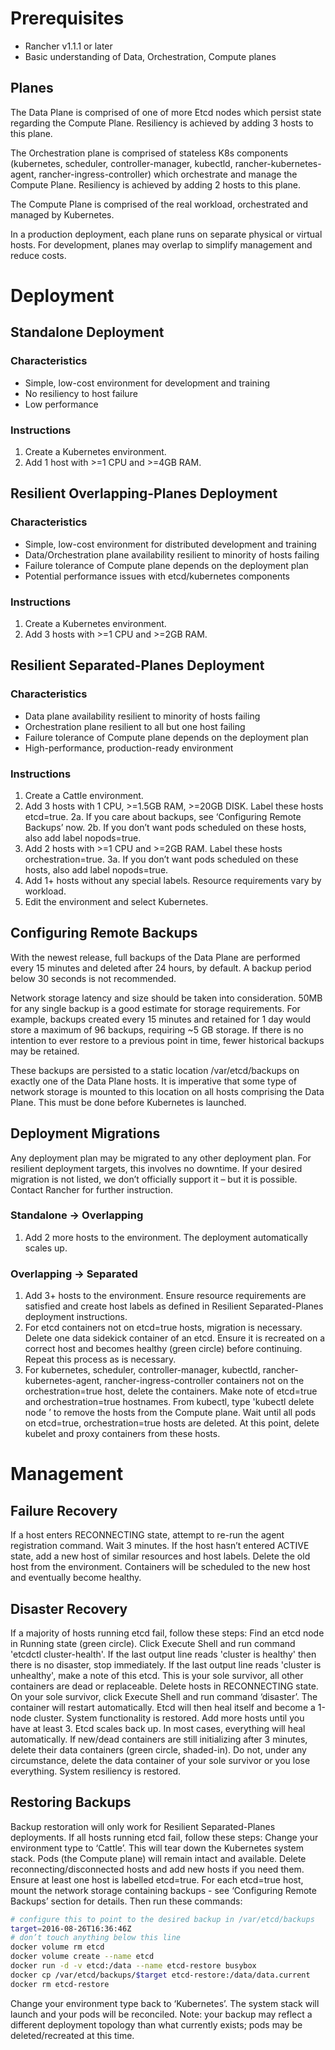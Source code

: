 # Prerequisites
* Rancher v1.1.1 or later
* Basic understanding of Data, Orchestration, Compute planes

## Planes
The Data Plane is comprised of one of more Etcd nodes which persist state regarding the Compute Plane. Resiliency is achieved by adding 3 hosts to this plane.

The Orchestration plane is comprised of stateless K8s components (kubernetes, scheduler, controller-manager, kubectld, rancher-kubernetes-agent, rancher-ingress-controller) which orchestrate and manage the Compute Plane. Resiliency is achieved by adding 2 hosts to this plane.

The Compute Plane is comprised of the real workload, orchestrated and managed by Kubernetes.

In a production deployment, each plane runs on separate physical or virtual hosts. For development, planes may overlap to simplify management and reduce costs.

# Deployment

## Standalone Deployment
### Characteristics
* Simple, low-cost environment for development and training
* No resiliency to host failure
* Low performance
### Instructions
1. Create a Kubernetes environment.
2. Add 1 host with >=1 CPU and >=4GB RAM.

## Resilient Overlapping-Planes Deployment
### Characteristics
* Simple, low-cost environment for distributed development and training
* Data/Orchestration plane availability resilient to minority of hosts failing
* Failure tolerance of Compute plane depends on the deployment plan
* Potential performance issues with etcd/kubernetes components
### Instructions
1. Create a Kubernetes environment.
2. Add 3 hosts with >=1 CPU and >=2GB RAM.

## Resilient Separated-Planes Deployment
### Characteristics
* Data plane availability resilient to minority of hosts failing
* Orchestration plane resilient to all but one host failing
* Failure tolerance of Compute plane depends on the deployment plan
* High-performance, production-ready environment
### Instructions
1. Create a Cattle environment.
2. Add 3 hosts with 1 CPU, >=1.5GB RAM, >=20GB DISK. Label these hosts etcd=true.
2a. If you care about backups, see ‘Configuring Remote Backups’ now.
2b. If you don’t want pods scheduled on these hosts, also add label nopods=true.
3. Add 2 hosts with >=1 CPU and >=2GB RAM. Label these hosts orchestration=true.
3a. If you don’t want pods scheduled on these hosts, also add label nopods=true.
4. Add 1+ hosts without any special labels. Resource requirements vary by workload.
5. Edit the environment and select Kubernetes.

## Configuring Remote Backups
With the newest release, full backups of the Data Plane are performed every 15 minutes and deleted after 24 hours, by default. A backup period below 30 seconds is not recommended.

Network storage latency and size should be taken into consideration. 50MB for any single backup is a good estimate for storage requirements. For example, backups created every 15 minutes and retained for 1 day would store a maximum of 96 backups, requiring ~5 GB storage. If there is no intention to ever restore to a previous point in time, fewer historical backups may be retained.

These backups are persisted to a static location /var/etcd/backups on exactly one of the Data Plane hosts. It is imperative that some type of network storage is mounted to this location on all hosts comprising the Data Plane. This must be done before Kubernetes is launched.

## Deployment Migrations
Any deployment plan may be migrated to any other deployment plan. For resilient deployment targets, this involves no downtime. If your desired migration is not listed, we don’t officially support it – but it is possible. Contact Rancher for further instruction.

### Standalone -> Overlapping
1. Add 2 more hosts to the environment. The deployment automatically scales up.

### Overlapping -> Separated
1. Add 3+ hosts to the environment. Ensure resource requirements are satisfied and create host labels as defined in Resilient Separated-Planes deployment instructions.
2. For etcd containers not on etcd=true hosts, migration is necessary. Delete one data sidekick container of an etcd. Ensure it is recreated on a correct host and becomes healthy (green circle) before continuing. Repeat this process as is necessary.
3. For kubernetes, scheduler, controller-manager, kubectld, rancher-kubernetes-agent, rancher-ingress-controller containers not on the orchestration=true host, delete the containers.
Make note of etcd=true and orchestration=true hostnames. From kubectl, type 'kubectl delete node <hostname>’ to remove the hosts from the Compute plane. Wait until all pods on etcd=true, orchestration=true hosts are deleted. At this point, delete kubelet and proxy containers from these hosts.

# Management

## Failure Recovery
If a host enters RECONNECTING state, attempt to re-run the agent registration command. Wait 3 minutes. If the host hasn’t entered ACTIVE state, add a new host of similar resources and host labels. Delete the old host from the environment. Containers will be scheduled to the new host and eventually become healthy.

## Disaster Recovery
If a majority of hosts running etcd fail, follow these steps:
Find an etcd node in Running state (green circle). Click Execute Shell and run command 'etcdctl cluster-health'. If the last output line reads 'cluster is healthy' then there is no disaster, stop immediately. If the last output line reads 'cluster is unhealthy', make a note of this etcd. This is your sole survivor, all other containers are dead or replaceable.
Delete hosts in RECONNECTING state.
On your sole survivor, click Execute Shell and run command ‘disaster’. The container will restart automatically. Etcd will then heal itself and become a 1-node cluster. System functionality is restored.
Add more hosts until you have at least 3. Etcd scales back up. In most cases, everything will heal automatically. If new/dead containers are still initializing after 3 minutes, delete their data containers (green circle, shaded-in). Do not, under any circumstance, delete the data container of your sole survivor or you lose everything. System resiliency is restored.

## Restoring Backups
Backup restoration will only work for Resilient Separated-Planes deployments. If all hosts running etcd fail, follow these steps:
Change your environment type to ‘Cattle’. This will tear down the Kubernetes system stack. Pods (the Compute plane) will remain intact and available.
Delete reconnecting/disconnected hosts and add new hosts if you need them.
Ensure at least one host is labelled etcd=true.
For each etcd=true host, mount the network storage containing backups - see ‘Configuring Remote Backups’ section for details. Then run these commands:
```bash
# configure this to point to the desired backup in /var/etcd/backups
target=2016-08-26T16:36:46Z
# don’t touch anything below this line
docker volume rm etcd
docker volume create --name etcd
docker run -d -v etcd:/data --name etcd-restore busybox
docker cp /var/etcd/backups/$target etcd-restore:/data/data.current
docker rm etcd-restore
```
Change your environment type back to ‘Kubernetes’. The system stack will launch and your pods will be reconciled. Note: your backup may reflect a different deployment topology than what currently exists; pods may be deleted/recreated at this time.